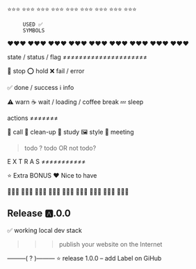 ⭐⭐⭐   ⭐⭐⭐   ⭐⭐⭐
⭐⭐⭐   ⭐⭐⭐   ⭐⭐⭐
⭐⭐⭐   ⭐⭐⭐   ⭐⭐⭐


         USED ✅
         SYMBOLS


❤️❤️❤️   ❤️❤️❤️   ❤️❤️❤️
❤️❤️❤️   ❤️❤️❤️   ❤️❤️❤️
❤️❤️❤️   ❤️❤️❤️   ❤️❤️❤️




state / status / flag
≠≠≠≠≠≠≠≠≠≠≠≠≠≠≠≠≠≠≠≠≠

  🛑  stop
  ⭕  hold
  ❌  fail / error

  ✅  done / success
  ℹ️  info

  ⚠️  warn
  ☕️  wait / loading / coffee break
  💤  sleep




actions
≠≠≠≠≠≠≠

  📳  call
  🧽  clean-up
  📖  study
  🖼  style
  👯  meeting
  >   todo
  ?   todo OR not todo?




E X T R A S
≠≠≠≠≠≠≠≠≠≠≠

  ⭐  Extra BONUS
  ❤️  Nice to have








🔽🔽🔽  🔽🔽🔽  🔽🔽🔽
🔽🔽🔽  🔽🔽🔽  🔽🔽🔽
🔽🔽🔽  🔽🔽🔽  🔽🔽🔽




Release 🅰️.0.0
--------------

✅ working local dev stack
>>> publish your website on the Internet

———( ? )———
⭐ release 1.0.0 – add Label on GiHub
